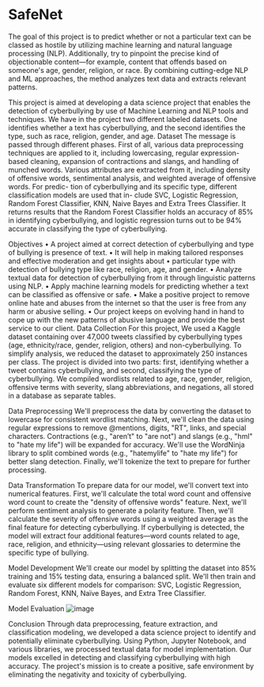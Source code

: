 # **SafeNet**
The goal of this project is to predict whether or not a particular text can be classed as hostile by utilizing machine learning and natural language processing (NLP). Additionally, try to pinpoint the precise kind of objectionable content—for example, content that offends based on someone's age, gender, religion, or race. By combining cutting-edge NLP and ML approaches, the method analyzes text data and extracts relevant patterns.



This project is aimed at developing a data science project that enables the detection of cyberbullying by use of Machine Learning and NLP tools and techniques. We have in the project two different labeled datasets. One identifies whether a text has cyberbullying, and the second identifies the type, such as race, religion, gender, and age. Dataset
The message is passed through different phases. First of all, various data preprocessing techniques are applied to it,
including lowercasing, regular expression-based cleaning, expansion of contractions and slangs,
and handling of munched words. Various attributes are extracted from it, including density of
offensive words, sentimental analysis, and weighted average of offensive words. For predic-
tion of cyberbullying and its specific type, different classification models are used that in-
clude SVC, Logistic Regression, Random Forest Classifier, KNN, Naive Bayes and Extra
Trees Classifier.
It returns results that the Random Forest Classifier holds an accuracy of 85% in identifying cyberbullying, and logistic regression turns out to be 94% accurate in classifying the type of cyberbullying.

Objectives
•	A project aimed at correct detection of cyberbullying and type of bullying is presence of text.
•	It will help in making tailored responses and effective moderation and get insights about
•	particular type with detection of bullying type like race, religion, age, and gender.
•	Analyze textual data for detection of cyberbullying from it through linguistic patterns using NLP.
•	Apply machine learning models for predicting whether a text can be classified as offensive or safe.
•	Make a positive project to remove online hate and abuses from the internet so that the user is free from any harm or abusive selling.
•	Our project keeps on evolving hand in hand to cope up with the new patterns of abusive language and provide the best service to our client.
Data Collection
For this project, We used a Kaggle dataset containing over 47,000 tweets classified by cyberbullying types (age, ethnicity/race, gender, religion, others) and non-cyberbullying. To simplify analysis, we reduced the dataset to approximately 250 instances per class. The project is divided into two parts: first, identifying whether a tweet contains cyberbullying, and second, classifying the type of cyberbullying.  We compiled wordlists related to age, race, gender, religion, offensive terms with severity, slang abbreviations, and negations, all stored in a database as separate tables.

Data Preprocessing
We'll preprocess the data by converting the dataset to lowercase for consistent wordlist matching. Next, we'll clean the data using regular expressions to remove @mentions, digits, "RT", links, and special characters. Contractions (e.g., "aren’t" to "are not") and slangs (e.g., "hml" to "hate my life") will be expanded for accuracy. We'll use the WordNinja library to split combined words (e.g., "hatemylife" to "hate my life") for better slang detection. Finally, we'll tokenize the text to prepare for further processing.

Data Transformation
To prepare data for our model, we'll convert text into numerical features. First, we'll calculate the total word count and offensive word count to create the "density of offensive words" feature. Next, we'll perform sentiment analysis to generate a polarity feature. Then, we'll calculate the severity of offensive words using a weighted average as the final feature for detecting cyberbullying. If cyberbullying is detected, the model will extract four additional features—word counts related to age, race, religion, and ethnicity—using relevant glossaries to determine the specific type of bullying.

Model Development
We'll create our model by splitting the dataset into 85% training and 15% testing data, ensuring a balanced split. We'll then train and evaluate six different models for comparison: SVC, Logistic Regression, Random Forest, KNN, Naïve Bayes, and Extra Tree Classifier.

Model Evaluation
![image](https://github.com/user-attachments/assets/f5ad49e0-5350-4bc6-9185-99fc0379b76c)


Conclusion
Through data preprocessing, feature extraction, and classification modeling, we developed a data science project to identify and potentially eliminate cyberbullying. Using Python, Jupyter Notebook, and various libraries, we processed textual data for model implementation. Our models excelled in detecting and classifying cyberbullying with high accuracy. The project's mission is to create a positive, safe environment by eliminating the negativity and toxicity of cyberbullying.


